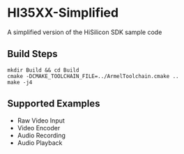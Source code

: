 # HI35XX-Simplified
A simplified version of the HiSilicon SDK sample code

## Build Steps

```
mkdir Build && cd Build
cmake -DCMAKE_TOOLCHAIN_FILE=../ArmelToolchain.cmake ..
make -j4
```

## Supported Examples

- Raw Video Input
- Video Encoder
- Audio Recording
- Audio Playback
